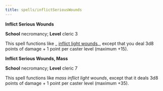 ```yaml
---
title: spells/inflictSeriousWounds
---
```

 **Inflict Serious Wounds**

**School** necromancy; **Level** cleric 3

This spell functions like _ [inflict light wounds](inflictLightWounds#_inflict-light-wounds)_, except that you deal 3d8 points of damage + 1 point per caster level (maximum +15).

**Inflict Serious Wounds, Mass**

**School** necromancy; **Level** cleric 7

This spell functions like _mass inflict light wounds_, except that it deals 3d8 points of damage + 1 point per caster level (maximum +35).

